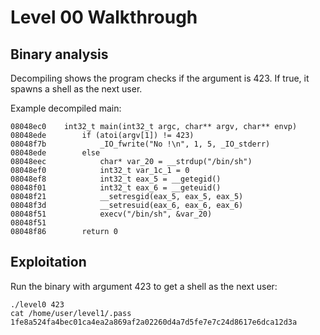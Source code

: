 # Level 00 Walkthrough

## Binary analysis

Decompiling shows the program checks if the argument is 423. If true, it spawns a shell as the next user.

Example decompiled main:

```
08048ec0    int32_t main(int32_t argc, char** argv, char** envp)
08048ede        if (atoi(argv[1]) != 423)
08048f7b            _IO_fwrite("No !\n", 1, 5, _IO_stderr)
08048ede        else
08048eec            char* var_20 = __strdup("/bin/sh")
08048ef0            int32_t var_1c_1 = 0
08048ef8            int32_t eax_5 = __getegid()
08048f01            int32_t eax_6 = __geteuid()
08048f21            __setresgid(eax_5, eax_5, eax_5)
08048f3d            __setresuid(eax_6, eax_6, eax_6)
08048f51            execv("/bin/sh", &var_20)
08048f51        
08048f86        return 0
```

## Exploitation

Run the binary with argument 423 to get a shell as the next user:

```
./level0 423
cat /home/user/level1/.pass
1fe8a524fa4bec01ca4ea2a869af2a02260d4a7d5fe7e7c24d8617e6dca12d3a
```
